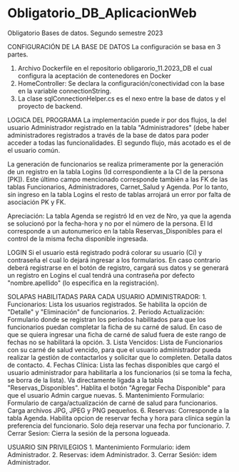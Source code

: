 # Obligatorio_DB_AplicacionWeb
Obligatorio Bases de datos. Segundo semestre 2023

CONFIGURACIÓN DE LA BASE DE DATOS
La configuración se basa en 3 partes. 
  1. Archivo Dockerfile en el repositorio obligarorio_11.2023_DB el cual configura la aceptación de contenedores en Docker
  2. HomeController: Se declara la configuración/conectividad con la base en la variable connectionString.
  3. La clase sqlConnectionHelper.cs es el nexo entre la base de datos y el proyecto de backend.

LOGICA DEL PROGRAMA
La implementación puede ir por dos flujos, la del usuario Administrador registrado en la tabla "Administradores" (debe haber administradores registrados a través de la base de datos para poder acceder a todas las funcionalidades. El segundo flujo, más acotado es el de el usuario común. 

La generación de funcionarios se realiza primeramente por la generación de un registro en la tabla Logins (Id correspondiente a la CI de la persona [PK]). Este último campo mencionado corresponde también a las FK de las tablas Funcionarios, Administradores, Carnet_Salud y Agenda. Por lo tanto, sin ingreso en la tabla Logins el resto de tablas arrojará un error por falta de asociación PK y FK.

Apreciación: La tabla Agenda se registró Id en vez de Nro, ya que la agenda se solucionó por la fecha-hora y no por el número de la persona. El Id corresponde a un autonumerico en la tabla Reservas_Disponibles para el control de la misma fecha disponible ingresada.

LOGIN
Si el usuario está registrado podrá colorar su usuario (Ci) y contraseña el cual lo dejará ingresar a los formularios. En caso contrario deberá registrarse en el botón de registro, cargará sus datos y se generará un registro en Logins el cual tendrá una contraseña por defecto "nombre.apellido" (lo especifica en la registración).

SOLAPAS HABILITADAS PARA CADA USUARIO
  ADMINISTRADOR: 
    1.  Funcionarios: Lista los usuarios registrados. Se habilita la opción de "Detalle" y "Eliminación" de funcionarios.
    2.  Periodo Actualización: Formulario donde se registran los períodos habilitados para que los funcionarios puedan completar la ficha de su carné de salud. En caso de que se quiera ingresar una ficha de carné de salud fuera de este rango de fechas no se habilitará la opción.
    3.  Lista Vencidos: Lista de Funcionarios con su carné de salud vencido, para que el usuario administrador pueda realizar la gestión de contactarlos y solicitar que lo completen. Detalla datos de contacto.
    4.  Fechas Clínica: Lista las fechas disponibles que cargó el usuario administrador para habilitarla a los funcionarios (si se toma la fecha, se borra de la lista). Va directamente ligada a la tabla "Reservas_Disponibles". Hablita el botón "Agregar Fecha Disponible" para que el usuario Admin cargue nuevas. 
    5.  Mantenimiento Formulario: Formulario de carga/actualización de carné de salud para funcionarios. Carga archivos JPG, JPEG y PNG pequeños.
    6.  Reservas: Corresponde a la tabla Agenda. Habilita opcion de reservar fecha y hora para clínica según la preferencia del funcionario. Solo deja reservar una fecha por funcionario. 
    7.  Cerrar Sesion:  Cierra la sesión de la persona logueada.
  
  USUARIO SIN PRIVILEGIOS
    1.  Mantenimiento Formulario: idem Administrador.
    2.  Reservas: idem Administrador.
    3.  Cerrar Sesión: idem Administrador.


